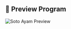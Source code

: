 ## 📌 Preview Program
![Soto Ayam Preview]([https://github.com/fardan23/soto-ayam/blob/main/img/soto-ayam.png?raw=true)
